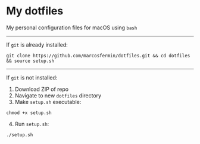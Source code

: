 # My dotfiles

My personal configuration files for macOS using `bash`

---

If `git` is already installed:

```
git clone https://github.com/marcosfermin/dotfiles.git && cd dotfiles && source setup.sh
```

---

If `git` is not installed:

1. Download ZIP of repo
2. Navigate to new `dotfiles` directory
3. Make `setup.sh` executable:

```
chmod +x setup.sh
```

4. Run `setup.sh`:

```
./setup.sh
```
